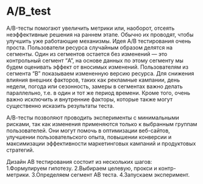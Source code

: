 # A/B_test

A/B-тесты помогают увеличить метрики или, наоборот, отсеять неэффективные решения на раннем этапе. Обычно их проводят, чтобы улучшить уже работающие механизмы.
Идея A/B тестирования очень проста. Пользователи ресурса случайным образом делятся на сегменты. Один из сегментов остается без изменений — это контрольный сегмент “A”, на основе данных по этому сегменту мы будем оценивать эффект от вносимых изменений. Пользователям из сегмента “B” показываем измененную версию ресурса. Для снижения влияния внешних факторов, таких как рекламные кампании, день недели, погода или сезонность, замеры в сегментах важно делать параллельно, т.е. в один и тот же период времени. Кроме того, очень важно исключить и внутренние факторы, которые также могут существенно исказить результаты теста.

А/В-тесты позволяют проводить эксперименты с минимальными рисками, так как изменения применяются только к выбранным группам пользователей. Они могут помочь в оптимизации веб-сайтов, улучшении пользовательского опыта, повышении конверсии и максимизации эффективности маркетинговых кампаний и продуктовых стратегий.

Дизайн АВ тестирования состоит из нескольких шагов:  
1.Формулируем гипотезу.
2.Выбираем целевую, прокси и контр-метрики.
3.Определяем сегмент АВ теста.
4.Запускаем эксперимент.
